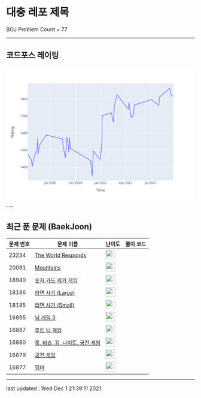 # 대충 레포 제목

BOJ Problem Count = 77

---

## 코드포스 레이팅
[![Rating Graph](./cfStats.svg)](https://github.com/ingyu1008/Algorithm-Problem-Solving/blob/master/cfStats.html)---

## 최근 푼 문제 (BaekJoon)
| 문제 번호 | 문제 이름 | 난이도 | 풀이 코드 |
| --- | --- | --- | --- |
| 23234 | [The World Responds](https://www.acmicpc.net/problem/23234) | <img height="25px" width="25px=" src="https://static.solved.ac/tier_small/1.svg"/> |  |
| 20091 | [Mountains](https://www.acmicpc.net/problem/20091) | <img height="25px" width="25px=" src="https://static.solved.ac/tier_small/22.svg"/> |  |
| 18940 | [숫자 카드 제거 게임](https://www.acmicpc.net/problem/18940) | <img height="25px" width="25px=" src="https://static.solved.ac/tier_small/20.svg"/> |  |
| 18186 | [라면 사기 (Large)](https://www.acmicpc.net/problem/18186) | <img height="25px" width="25px=" src="https://static.solved.ac/tier_small/22.svg"/> |  |
| 18185 | [라면 사기 (Small)](https://www.acmicpc.net/problem/18185) | <img height="25px" width="25px=" src="https://static.solved.ac/tier_small/22.svg"/> |  |
| 16895 | [님 게임 3](https://www.acmicpc.net/problem/16895) | <img height="25px" width="25px=" src="https://static.solved.ac/tier_small/17.svg"/> |  |
| 16887 | [루트 님 게임](https://www.acmicpc.net/problem/16887) | <img height="25px" width="25px=" src="https://static.solved.ac/tier_small/21.svg"/> |  |
| 16880 | [룩, 비숍, 킹, 나이트, 궁전 게임](https://www.acmicpc.net/problem/16880) | <img height="25px" width="25px=" src="https://static.solved.ac/tier_small/21.svg"/> |  |
| 16879 | [궁전 게임](https://www.acmicpc.net/problem/16879) | <img height="25px" width="25px=" src="https://static.solved.ac/tier_small/20.svg"/> |  |
| 16877 | [핌버](https://www.acmicpc.net/problem/16877) | <img height="25px" width="25px=" src="https://static.solved.ac/tier_small/18.svg"/> |  |


---

last updated : Wed Dec  1 21:39:11 2021

